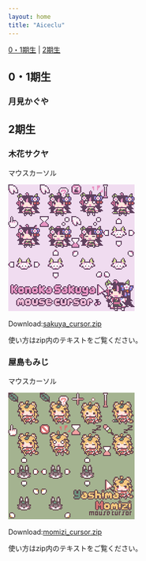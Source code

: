 ```yaml
---
layout: home
title: "Aiceclu"
---
```

[0・1期生](#0・1期生) | [2期生](#2期生)
## 0・1期生
### 月見かぐや


## 2期生
### 木花サクヤ
マウスカーソル

![sakuya_cursor](img/sakuya_cur.gif "sakuya cursor")

Download:[sakuya_cursor.zip](files/sakuya_cursor.zip)

使い方はzip内のテキストをご覧ください。

### 屋島もみじ
マウスカーソル

![momizi_cursor](img/momizi_cur.gif "momizi_cursor")

Download:[momizi_cursor.zip](files/momizi_cursor.zip)

使い方はzip内のテキストをご覧ください。 
